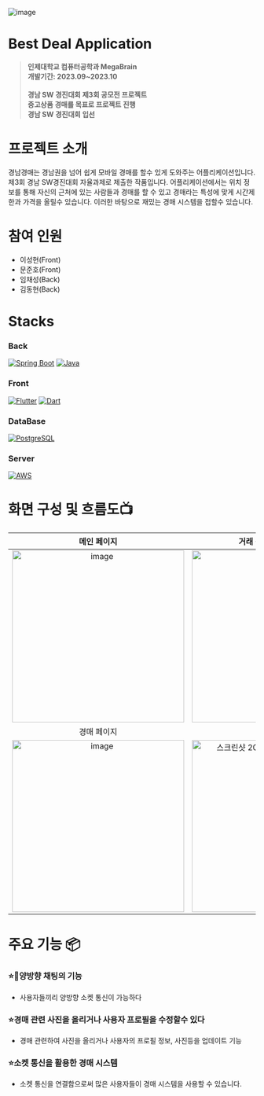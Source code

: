 
![image](https://github.com/gyeongnam-gyeongmae/mobile/assets/96710732/c71e3a29-feb1-4ec6-8a22-91b881435f3a)

# Best Deal Application
> **인제대학교 컴퓨터공학과 MegaBrain** <br>
> **개발기간: 2023.09~2023.10** <br><br>
> **경남 SW 경진대회 제3회 공모전 프로젝트** <br>
> **중고상품 경매를 목표로 프로젝트 진행** <br>
> **경남 SW 경진대회 입선**

# 프로젝트 소개
경남경매는 경남권을 넘어 쉽게 모바일 경매를 할수 있게 도와주는 어플리케이션입니다. 제3회 경남 SW경진대회 자율과제로 제출한 작품입니다. 어플리케이션에서는 위치 정보를 통해 자신의 근처에 있는 사람들과 경매를 할 수 있고 경매라는 특성에 맞게 시간제한과 가격을 올릴수 있습니다. 이러한 바탕으로 재밌는 경매 시스템을 접할수 있습니다.

# 참여 인원
- 이성현(Front)
- 문준호(Front)
- 임채성(Back)
- 김동현(Back)
  
# Stacks

### Back
[![Spring Boot](https://img.shields.io/badge/Spring_Boot-2.5.5-green.svg)](https://spring.io/projects/spring-boot)
[![Java](https://img.shields.io/badge/Java-11-orange.svg)](https://www.oracle.com/java/)
### Front
[![Flutter](https://img.shields.io/badge/Flutter-2.5.0-blue.svg)](https://flutter.dev/)
[![Dart](https://img.shields.io/badge/Dart-2.14.3-blue.svg)](https://dart.dev/)
### DataBase
[![PostgreSQL](https://img.shields.io/badge/PostgreSQL-13.4-blue.svg)](https://www.postgresql.org/)
### Server
[![AWS](https://img.shields.io/badge/AWS-Cloud-orange.svg)](https://aws.amazon.com/)


# 화면 구성 및 흐름도📺
| 메인 페이지  |  거래 성사시 채팅 페이지   |
| :-------------------------------------------: | :------------: |
|  <img width="350" alt="image" src="https://github.com/gyeongnam-gyeongmae/mobile/assets/96710732/a782d8ca-d356-4b9a-92ca-057189a01098">|  <img width="350" alt="image" src="https://github.com/gyeongnam-gyeongmae/mobile/assets/96710732/ffc3a267-53c8-42c2-8fa5-a59410ae977a">
| 경매 페이지  |  경매 흐름도   |  
| <img width="350" alt="image" src="https://github.com/gyeongnam-gyeongmae/mobile/assets/96710732/7a3664bd-8e22-4428-bd62-aaa9f1d1e0ff">  | <img width="350" alt="스크린샷 2024-05-31 오후 3 49 01" src="https://github.com/gyeongnam-gyeongmae/mobile/assets/96710732/5f3e3f51-32ad-421f-ba01-45c00b4718a2"> |

# 주요 기능 📦
### ⭐️양방향 채팅의 기능
- 사용자들끼리 양방향 소켓 통신이 가능하다

### ⭐️경매 관련 사진을 올리거나 사용자 프로필을 수정할수 있다
- 경매 관련하여 사진을 올리거나 사용자의 프로필 정보, 사진등을 업데이트 기능

### ⭐️소켓 통신을 활용한 경매 시스템
- 소켓 통신을 연결함으로써 많은 사용자들이 경매 시스템을 사용할 수 있습니다.

